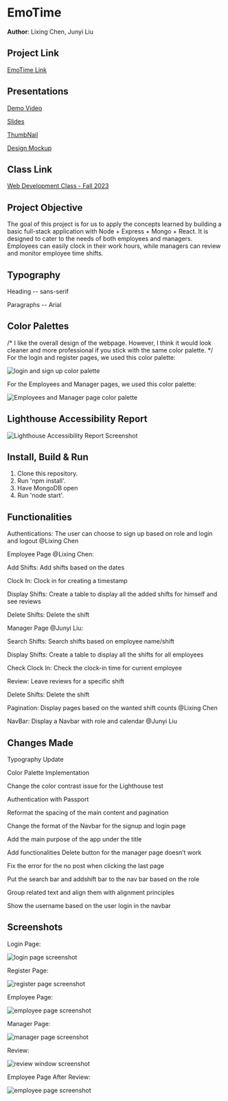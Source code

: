 # EmoTime

**Author**: Lixing Chen, Junyi Liu

## Project Link 

[EmoTime Link](https://emotimefinal.onrender.com/)

## Presentations

[Demo Video](https://www.youtube.com/watch?v=2cqpkaeSc_g](https://www.youtube.com/watch?v=0380zYV1MJo))


[Slides](https://docs.google.com/presentation/d/1oHyjzH2UGZ7mYpVviHLmhWODuOv_OAPVzgRIB9HTQ1A/edit?usp=sharing)


[ThumbNail](https://chrischenlixing.github.io/chrisWebP1/assets/img/project3Thumbnail.jpg)


[Design Mockup](https://docs.google.com/document/d/1QPio52yecLAAEOVclxlaKdpKix84D44by-qZ4-t5M30/edit)



## Class Link

[Web Development Class - Fall 2023](https://johnguerra.co/classes/webDevelopment_fall_2023/)

## Project Objective

The goal of this project is for us to apply the concepts learned by building a basic full-stack application with Node + Express + Mongo + React. It is designed to cater to the needs of both employees and managers. Employees can easily clock in their work hours, while managers can review and monitor employee time shifts.

## Typography

Heading -- sans-serif


Paragraphs -- Arial

## Color Palettes
/* I like the overall design of the webpage. However, I think it would look cleaner and more professional if you stick with the same color palette. */
For the login and register pages, we used this color palette:


<img alt="login and sign up color palette" src="./screenshots/palette.png">


For the Employees and Manager pages, we used this color palette:


<img alt="Employees and Manager page color palette" src="./screenshots/palettes.png">


## Lighthouse Accessibility Report
<img alt="Lighthouse Accessibility Report Screenshot" src="./screenshots/lighthouse.jpg">


## Install, Build & Run

1. Clone this repository.
2. Run 'npm install'.
3. Have MongoDB open
4. Run 'node start'.


## Functionalities


Authentications: The user can choose to sign up based on role and login and logout @Lixing Chen


Employee Page @Lixing Chen:

Add Shifts: Add shifts based on the dates

Clock In: Clock in for creating a timestamp

Display Shifts: Create a table to display all the added shifts for himself and see reviews

Delete Shifts: Delete the shift


Manager Page @Junyi Liu:

Search Shifts: Search shifts based on employee name/shift

Display Shifts: Create a table to display all the shifts for all employees

Check Clock In: Check the clock-in time for current employee

Review: Leave reviews for a specific shift

Delete Shifts: Delete the shift


Pagination: Display pages based on the wanted shift counts @Lixing Chen

NavBar: Display a Navbar with role and calendar @Junyi Liu


## Changes Made

Typography Update

Color Palette Implementation

Change the color contrast issue for the Lighthouse test

Authentication with Passport

Reformat the spacing of the main content and pagination

Change the format of the Navbar for the signup and login page

Add the main purpose of the app under the title

Add functionalities Delete button for the manager page doesn’t work

Fix the error for the no post when clicking the last page 

Put the search bar and addshift bar to the nav bar based on the role

Group related text and align them with alignment principles

Show the username based on the user login in the navbar



## Screenshots
Login Page:

<img alt="login page screenshot" src="./screenshots/loginpage.png">


Register Page:


<img alt="register page screenshot" src="./screenshots/registerpage.png">


Employee Page:

<img alt="employee page screenshot" src="./screenshots/employeepage2.png">


Manager Page:

<img alt="manager page screenshot" src="./screenshots/managerpage1.png">


Review:

<img alt="review window screenshot" src="./screenshots/review.png">


Employee Page After Review:

<img alt="employee page screenshot" src="./screenshots/employeepage1.png">









